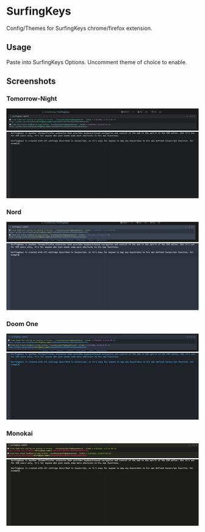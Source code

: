 # SurfingKeys

Config/Themes for SurfingKeys chrome/firefox extension.

## Usage

Paste into SurfingKeys Options.
Uncomment theme of choice to enable.

## Screenshots

### Tomorrow-Night

<img src="captures/tomorrow_omni.png" title="tomorrow omnibox"/>
<img src="captures/tomorrow_editor.png" title="tomorrow editor"/>

### Nord

<img src="captures/nord_omni.png" title="nord omnibox"/>
<img src="captures/nord_editor.png" title="nord editor"/>

### Doom One

<img src="captures/doom_one_omni.png" title="doom_one omnibox"/>
<img src="captures/doom_one_editor.png" title="doom_one editor"/>

### Monokai

<img src="captures/monokai_omni.png" title="monokai omnibox"/>
<img src="captures/monokai_editor.png" title="monokai editor"/>
